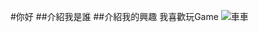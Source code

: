 #你好
##介紹我是誰
##介紹我的興趣
我喜歡玩Game
![車車](http://2.bp.blogspot.com/-xfVC7SfVJo0/Vg4lPyoup6I/AAAAAAAA0fQ/UcdPbLbfZEI/s1600/7849306_151617247181_2.jpg)
